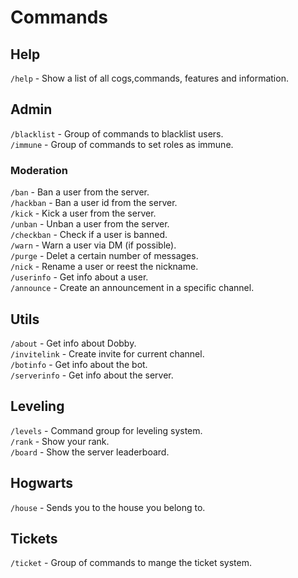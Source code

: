 # Commands

## Help

`/help` - Show a list of all cogs,commands, features and information.   

## Admin

`/blacklist` - Group of commands to blacklist users.     
`/immune`    - Group of commands to set roles as immune. 

### Moderation

`/ban`      - Ban a user from the server.                   
`/hackban`  - Ban a user id from the server.                
`/kick`     - Kick a user from the server.                  
`/unban`    - Unban a user from the server.                 
`/checkban` - Check if a user is banned.                    
`/warn`     - Warn a user via DM (if possible).             
`/purge`    - Delet a certain number of messages.           
`/nick`     - Rename a user or reest the nickname.          
`/userinfo` - Get info about a user.                        
`/announce` - Create an announcement in a specific channel. 

## Utils

`/about`      - Get info about Dobby.               
`/invitelink` - Create invite for current channel.  
`/botinfo`    - Get info about the bot.             
`/serverinfo` - Get info about the server.          


## Leveling

`/levels` - Command group for leveling system.  
`/rank`   - Show your rank.                     
`/board`  - Show the server leaderboard.        

## Hogwarts

`/house` - Sends you to the house you belong to. 

## Tickets

`/ticket` - Group of commands to mange the ticket system. 
